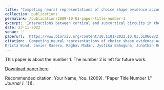 ```yaml
---
title: "Competing neural representations of choice shape evidence accumulation in humans"
collection: publications
permalink: /publication/2009-10-01-paper-title-number-1
excerpt: 'Interactions between cortical and subcortical circuits in the mammalian brain flexibly control the flow of information streams that drive decisions by shifting the balance of power both within and between action representations.'
date: 23-11-2022
venue: ''
paperurl: 'https://www.biorxiv.org/content/10.1101/2022.10.03.510668v2'
citation: 'Competing neural representations of choice shape evidence accumulation in humans
Krista Bond, Javier Rasero, Raghav Madan, Jyotika Bahuguna, Jonathan Rubin, Timothy Verstynen'
---
```

This paper is about the number 1. The number 2 is left for future work.

[Download paper here](https://www.biorxiv.org/content/10.1101/2022.10.03.510668v2)

Recommended citation: Your Name, You. (2009). "Paper Title Number 1." <i>Journal 1</i>. 1(1).